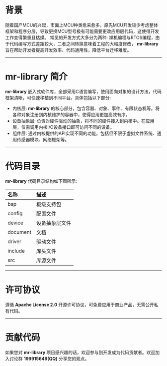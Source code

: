 ﻿# 背景

随着国产MCU的兴起，市面上MCU种类愈来愈多。原先MCU开发较少考虑整体框架和程序分层，导致更换MCU型号极有可能需要更改应用层代码，这使得开发工作变得繁重且枯燥。
常见的开发方式大多分为两种: 裸机编程与RTOS编程，由于代码编写方式差距较大，二者之间转换意味着工程的大幅度修改， **mr-library** 旨在帮助开发者提高开发效率、代码通用性，降低平台迁移难度。

 ----------

# mr-library 简介

**mr-library** 嵌入式软件库，全部采用C语言编写，使用面向对象的设计方法，代码框架清晰，可快速移植到不同平台。具体包括以下部分:

* 内核层: **mr-library** 的核心部分，包含容器、对象、事件、有限状态机等。将各种对象注册到内核维护的容器中，使得应用更加高效有序。
* 设备抽象层: 负责对硬件驱动的抽象，将不同的硬件接入到内核中。在应用层，仅需调用内核I/O设备接口即可访问不同的设备。
* 组件层: 通过内核提供的API实现不同的功能。包括但不限于虚拟文件系统、通用传感器模块、网络框架等。

 ----------

# 代码目录

**mr-library** 代码目录结构如下图所示:

| 名称       | 描述      |
|:---------|:--------|
| bsp      | 板级支持包   |
| config   | 配置文件    |
| device   | 设备抽象层文件 |
| document | 文档      |
| driver   | 驱动文件    |
| include  | 库头文件    |
| src      | 库源文件    |

----------

# 许可协议

遵循 **Apache License 2.0** 开源许可协议，可免费应用于商业产品，无需公开私有代码。

 ----------

# 贡献代码

如果您对 **mr-library** 项目感兴趣的话，欢迎参与到开发成为代码贡献者。欢迎加入讨论群 **199915649(QQ)** 分享您的观点。
